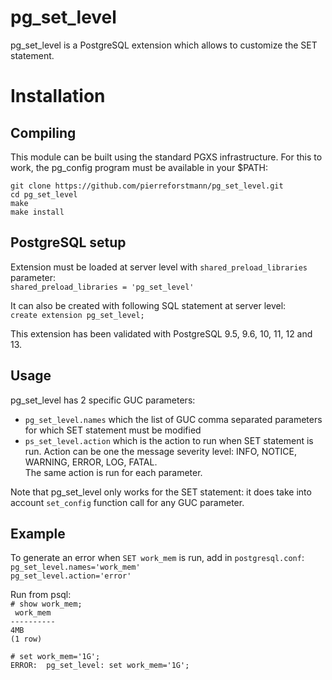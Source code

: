 # pg_set_level
pg_set_level is a PostgreSQL extension which allows to customize the SET statement.

# Installation
## Compiling

This module can be built using the standard PGXS infrastructure. For this to work, the pg_config program must be available in your $PATH:
  
`git clone https://github.com/pierreforstmann/pg_set_level.git` <br>
`cd pg_set_level` <br>
`make` <br>
`make install` <br>

## PostgreSQL setup

Extension must be loaded at server level with `shared_preload_libraries` parameter: <br> 
`shared_preload_libraries = 'pg_set_level'` <br>

It can also be created with following SQL statement at server level:<br>
`create extension pg_set_level;` <br>

This extension has been validated with PostgreSQL 9.5, 9.6, 10, 11, 12 and 13.

## Usage
pg_set_level has 2 specific GUC parameters:<br>
- `pg_set_level.names` which the list of GUC comma separated parameters for which SET statement must be modified <br>
- `ps_set_level.action` which is the action to run when SET statement is run. Action can be one the message severity level: INFO, NOTICE, WARNING, ERROR, LOG, FATAL. <br>
The same action is run for each parameter.

Note that pg_set_level only works for the SET statement: it does take into account `set_config` function call for any GUC parameter. <br>

## Example
To generate an error when `SET work_mem` is run, add in `postgresql.conf`: <br>
`pg_set_level.names='work_mem'` <br>
`pg_set_level.action='error'`  <br>

Run from psql:<br>
`# show work_mem;`<br>
` work_mem`<br>
`----------` <br>
` 4MB `<br>
`(1 row)`

`# set work_mem='1G';` <br>
`ERROR:  pg_set_level: set work_mem='1G';` <br>


